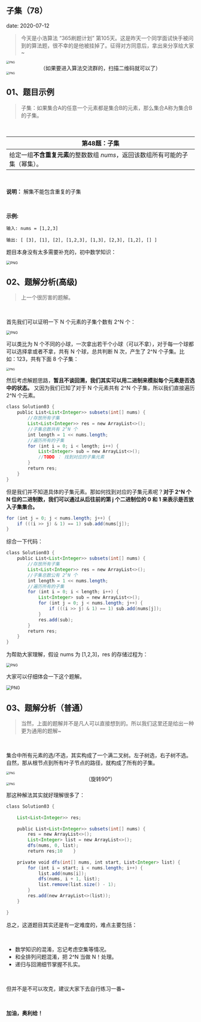  
##	子集（78）
date:	2020-07-12
 

> 今天是小浩算法 “365刷题计划” 第105天。这是昨天一个同学面试快手被问到的算法题，很不幸的是他被挂掉了。征得对方同意后，拿出来分享给大家~

<img src="33/1.jpg" alt="PNG" style="zoom: 50%;" />

<center>（如果要进入算法交流群的，扫描二维码就可以了）</center>

<img src="33/2.jpg" alt="PNG" style="zoom: 50%;" />

## 01、题目示例

> 子集：如果集合A的任意一个元素都是集合B的元素，那么集合A称为集合B的子集。

<br/>

| 第48题：子集                                                 |
| ------------------------------------------------------------ |
| 给定一组**不含重复元素**的整数数组 *nums*，返回该数组所有可能的子集（幂集）。 |

<br/>

**说明：** 解集不能包含重复的子集

<br/>

**示例:**

```
输入: nums = [1,2,3] 

输出: [ [3], [1], [2], [1,2,3], [1,3], [2,3], [1,2], [] ] 
```

题目本身没有太多需要补充的，初中数学知识：

<img src="33/3.jpg" alt="PNG" style="zoom: 67%;" />

## 02、题解分析(高级)

> 上一个很厉害的题解。

<br/>

首先我们可以证明一下 N 个元素的子集个数有 2^N 个：

<img src="33/4.gif" alt="PNG" style="zoom: 67%;" />

可以类比为 N 个不同的小球，一次拿出若干个小球（可以不拿），对于每一个球都可以选择拿或者不拿，共有 N 个球，总共判断 N 次，产生了 2^N 个子集。比如：123，共有下面 8 个子集：

<img src="33/5.jpg" alt="PNG" style="zoom: 50%;" />

然后考虑解题思路，**暂且不谈回溯，我们其实可以用二进制来模拟每个元素是否选中的状态。** 又因为我们已知了对于 N 个元素共有 2^N 个子集，所以我们直接遍历 2^N 个元素。

```java
class Solution03 { 
    public List<List<Integer>> subsets(int[] nums) { 
        //存放所有子集 
        List<List<Integer>> res = new ArrayList<>(); 
        //子集总数共有 2^N 个 
        int length = 1 << nums.length; 
        //遍历所有的子集 
        for (int i = 0; i < length; i++) {
            List<Integer> sub = new ArrayList<>();
            //TODO ： 找到对应的子集元素
        }
        return res;
    }
}
```

但是我们并不知道具体的子集元素。那如何找到对应的子集元素呢？**对于 2^N 个 N 位的二进制数，我们可以通过从后往前的第 j 个二进制位的 0 和 1 来表示是否放入子集集合。**

```java
for (int j = 0; j < nums.length; j++) {
    if (((i >> j) & 1) == 1) sub.add(nums[j]);
}
```

综合一下代码：

```java
class Solution03 { 
    public List<List<Integer>> subsets(int[] nums) { 
        //存放所有子集 
        List<List<Integer>> res = new ArrayList<>(); 
        //子集总数公有 2^N 个 
        int length = 1 << nums.length; 
        //遍历所有的子集 
        for (int i = 0; i < length; i++) {
            List<Integer> sub = new ArrayList<>();
            for (int j = 0; j < nums.length; j++) {
                if (((i >> j) & 1) == 1) sub.add(nums[j]);
            }
            res.add(sub);
        }
        return res;
    }
}
```

为帮助大家理解，假设 nums 为 [1,2,3]，res 的存储过程为：

<img src="33/6.jpg" alt="PNG" style="zoom: 67%;" />

大家可以仔细体会一下这个题解。

<img src="33/7.jpg" alt="PNG" style="zoom: 80%;" />

## 03、题解分析（普通）

> 当然，上面的题解并不是凡人可以直接想到的。所以我们这里还是给出一种更为通用的题解~

<br/>

集合中所有元素的选/不选，其实构成了一个满二叉树。左子树选，右子树不选。自然，那从根节点到所有叶子节点的路径，就构成了所有的子集。

<img src="33/8.jpg" alt="PNG" style="zoom: 50%;" />

<center>（旋转90°）</center>

<img src="33/9.jpg" alt="PNG" style="zoom: 50%;" />

那这种解法其实就好理解很多了：

```java
class Solution03 { 
    
    List<List<Integer>> res; 
    
    public List<List<Integer>> subsets(int[] nums) { 
        res = new ArrayList<>(); 
        List<Integer> list = new ArrayList<>(); 
        dfs(nums, 0, list);
        return res;10    }
    
    private void dfs(int[] nums, int start, List<Integer> list) {
        for (int i = start; i < nums.length; i++) {
            list.add(nums[i]);
            dfs(nums, i + 1, list);
            list.remove(list.size() - 1);
        }
        res.add(new ArrayList<>(list));
    }
    
}
```

总之，这道题目其实还是有一定难度的，难点主要包括：

<br/>

- 数学知识的混淆，忘记考虑空集等情况。
- 和全排列问题混淆，把 2^N 当做 N！处理。
- 递归与回溯细节掌握不扎实。

<br/>

但并不是不可以攻克，建议大家下去自行练习一番~

<br/>

**加油，奥利给！**